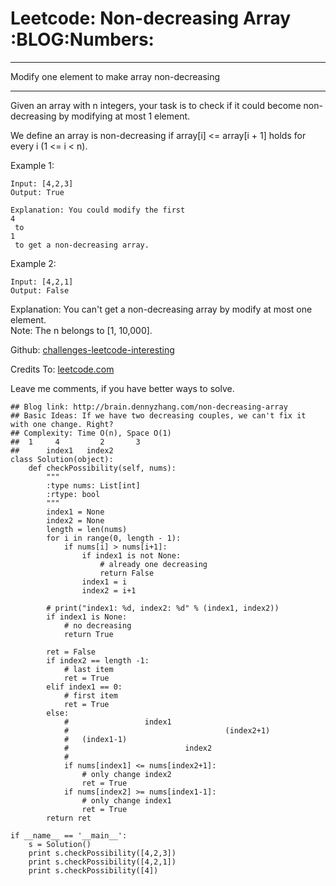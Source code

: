 # Leetcode: Non-decreasing Array     :BLOG:Numbers:


---

Modify one element to make array non-decreasing  

---

Given an array with n integers, your task is to check if it could become non-decreasing by modifying at most 1 element.  

We define an array is non-decreasing if array[i] <= array[i + 1] holds for every i (1 <= i < n).  

Example 1:  

    Input: [4,2,3]
    Output: True
    
    Explanation: You could modify the first 
    4
     to 
    1
     to get a non-decreasing array.

Example 2:  

    Input: [4,2,1]
    Output: False

Explanation: You can't get a non-decreasing array by modify at most one element.  
Note: The n belongs to [1, 10,000].  

Github: [challenges-leetcode-interesting](https://github.com/DennyZhang/challenges-leetcode-interesting/tree/master/non-decreasing-array)  

Credits To: [leetcode.com](https://leetcode.com/problems/non-decreasing-array/description/)  

Leave me comments, if you have better ways to solve.  

    ## Blog link: http://brain.dennyzhang.com/non-decreasing-array
    ## Basic Ideas: If we have two decreasing couples, we can't fix it with one change. Right?
    ## Complexity: Time O(n), Space O(1)
    ##  1     4         2       3
    ##      index1   index2
    class Solution(object):
        def checkPossibility(self, nums):
            """
            :type nums: List[int]
            :rtype: bool
            """
            index1 = None
            index2 = None
            length = len(nums)
            for i in range(0, length - 1):
                if nums[i] > nums[i+1]:
                    if index1 is not None:
                        # already one decreasing
                        return False
                    index1 = i
                    index2 = i+1
    
            # print("index1: %d, index2: %d" % (index1, index2))
            if index1 is None:
                # no decreasing 
                return True
    
            ret = False
            if index2 == length -1:
                # last item
                ret = True
            elif index1 == 0:
                # first item
                ret = True
            else:
                #                 index1
                #                                   (index2+1)
                #   (index1-1)          
                #                          index2       
                #
                if nums[index1] <= nums[index2+1]:
                    # only change index2
                    ret = True
                if nums[index2] >= nums[index1-1]:
                    # only change index1
                    ret = True
            return ret
    
    if __name__ == '__main__':
        s = Solution()
        print s.checkPossibility([4,2,3])
        print s.checkPossibility([4,2,1])
        print s.checkPossibility([4])
